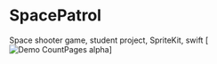 # SpacePatrol
Space shooter game, student project,  SpriteKit, swift
[![Demo CountPages alpha](https://gifs.com/gif/5QPr7A)]
